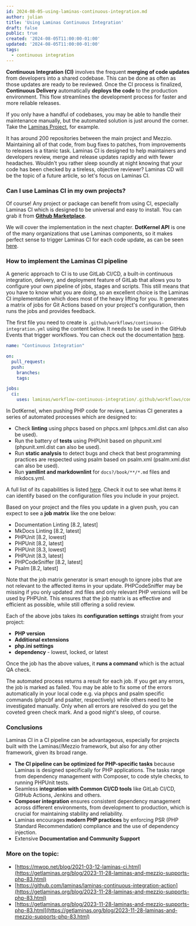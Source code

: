 ```yaml
---
id: 2024-08-05-using-laminas-continuous-integration.md
author: julian
title: 'Using Laminas Continuous Integration'
draft: false
public: true
created: '2024-08-05T11:00:00-01:00'
updated: '2024-08-05T11:00:00-01:00'
tags:
  - continuous integration
---
```


**Continuous Integration (CI)** involves the frequent **merging of code updates** from developers into a shared
codebase.
This can be done as often as those updates are ready to be reviewed. Once the CI process is finalized,
**Continuous Delivery** automatically **deploys the code** to the production environment.
This flow streamlines the development process for faster and more reliable releases.

<!--- EXTENDED -->

If you only have a handful of codebases, you may be able to handle their maintenance manually, but the automated
solution is just around the corner. Take the [Laminas Project](https://github.com/laminas), for example.

It has around 200 repositories between the main project and Mezzio. Maintaining all of that code, from bug fixes to
patches, from improvements to releases is a titanic task. Laminas CI is designed to help maintainers and developers
review, merge and release updates rapidly and with fewer headaches. Wouldn't you rather sleep soundly at night knowing
that your code has been checked by a tireless, objective reviewer? Laminas CD will be the topic of a future article, so
let's focus on Laminas CI.

### Can I use Laminas CI in my own projects?

Of course! Any project or package can benefit from using CI, especially Laminas CI which is designed to be universal
and easy to install.
You can grab it from [**Github Marketplace**](https://github.com/marketplace/actions/laminas-continuous-integration).

We will cover the implementation in the next chapter. **DotKernel API** is one of the many organizations that use
Laminas
components, so it makes perfect sense to trigger Laminas CI for each code update, as can be
seen [here](https://github.com/dotkernel/api/tree/5.0/.github/workflows).

### How to implement the Laminas CI pipeline

A generic approach to CI is to use GitLab CI/CD, a built-in continuous integration, delivery, and deployment feature of
GitLab that allows you to configure your own pipeline of jobs, stages and scripts. This still means that you have to
know what you are doing, so an excellent choice is the Laminas CI implementation which does most of the heavy lifting
for you. It generates a matrix of jobs for Git Actions based on your project's configuration, then runs the jobs and
provides feedback.

The first file you need to create is `.github/workflows/continuous-integration.yml` using the content below. It needs to
be used in the GitHub Events that trigger workflows. You can check out the
documentation [here](https://docs.github.com/en/actions/using-workflows/about-workflows).

```yaml
name: "Continuous Integration"

on:
  pull_request:
  push:
    branches:
    tags:

jobs:
  ci:
    uses: laminas/workflow-continuous-integration/.github/workflows/continuous-integration.yml@1.x
```

In DotKernel, when pushing PHP code for review, Laminas CI generates a series of automated processes which are designed
to:

- Check **linting** using phpcs based on phpcs.xml (phpcs.xml.dist can also be used).
- Run the battery of **tests** using PHPUnit based on phpunit.xml (phpunit.xml.dist can also be used).
- Run **static analysis** to detect bugs and check that best programming practices are respected using psalm based on
  psalm.xml (psalm.xml.dist can also be used).
- Run **yamllint and markdownlint** for `docs?/book/**/*.md` files and mkdocs.yml.

A full list of its capabilities is listed [here](https://github.com/laminas/laminas-ci-matrix-action). Check it out to
see what items it can identify based on the configuration files you include in your project.

Based on your project and the files you update in a given push, you can expect to see a **job matrix** like the one
below:

- Documentation Linting [8.2, latest]
- MkDocs Linting [8.2, latest]
- PHPUnit [8.2, lowest]
- PHPUnit [8.2, latest]
- PHPUnit [8.3, lowest]
- PHPUnit [8.3, latest]
- PHPCodeSniffer [8.2, latest]
- Psalm [8.2, latest]

Note that the job matrix generator is smart enough to ignore jobs that are not relevant to the affected items in your
update. PHPCodeSniffer may be missing if you only updated .md files and only relevant PHP versions will be used by
PHPUnit. This ensures that the job matrix is as effective and efficient as possible, while still offering a solid
review.

Each of the above jobs takes its **configuration settings** straight from your project:

- **PHP version**
- **Additional extensions**
- **php.ini settings**
- **dependency** - lowest, locked, or latest

Once the job has the above values, it **runs a command** which is the actual QA check.

The automated process returns a result for each job. If you get any errors, the job is marked as failed. You may be able
to fix some of the errors automatically in your local code e.g. via phpcs and psalm specific commands (phpcbf and
psalter, respectively) while others need to be investigated manually. Only when all errors are resolved do you get the
coveted green check mark. And a good night's sleep, of course.

### Conclusions

Laminas CI in a CI pipeline can be advantageous, especially for projects built with the Laminas//Mezzio framework, but
also for any other framework, given its broad range.

- **The CI pipeline can be optimized for PHP-specific tasks** because Laminas is designed specifically for PHP
  applications. The tasks range from dependency management with Composer, to code style checks, to running PHPUnit
  tests.
- Seamless **integration with Common CI/CD tools** like GitLab CI/CD, GitHub Actions, Jenkins and others.
- **Composer integration** ensures consistent dependency management across different environments, from development to
  production, which is crucial for maintaining stability and reliability.
- Laminas encourages **modern PHP practices** by enforcing PSR (PHP Standard Recommendation) compliance and the use of
  dependency injection.
- Extensive **Documentation and Community Support**

### More on the topic:

- [https://mwop.net/blog/2021-03-12-laminas-ci.html](https://getlaminas.org/blog/2023-11-28-laminas-and-mezzio-supports-php-83.html)
- [https://github.com/laminas/laminas-continuous-integration-action](https://getlaminas.org/blog/2023-11-28-laminas-and-mezzio-supports-php-83.html)
- [https://getlaminas.org/blog/2023-11-28-laminas-and-mezzio-supports-php-83.html](https://getlaminas.org/blog/2023-11-28-laminas-and-mezzio-supports-php-83.html)